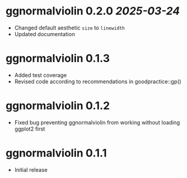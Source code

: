 # ggnormalviolin 0.2.0 _2025-03-24_

- Changed default aesthetic `size` to `linewidth`
- Updated documentation

# ggnormalviolin 0.1.3

-   Added test coverage
-   Revised code according to recommendations in goodpractice::gp()

# ggnormalviolin 0.1.2

-   Fixed bug preventing ggnormalviolin from working without loading ggplot2 first

# ggnormalviolin 0.1.1

-   Initial release
